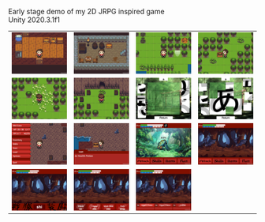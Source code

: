 Early stage demo of my 2D JRPG inspired game<br>
Unity 2020.3.1f1
<table>
      <tr>
        <td><img src = "Screenshots/gameplay (5).png"></img></td>
        <td><img src = "Screenshots/gameplay (6).png"></img></td>
        <td><img src = "Screenshots/gameplay (7).png"></img></td>
        <td><img src = "Screenshots/gameplay (8).png"></img></td>
      </tr>
      <td><img src = "Screenshots/gameplay (9).png"></img></td>
      <td><img src = "Screenshots/gameplay (10).png"></img></td>
      <td><img src = "Screenshots/gameplay (11).png"></img></td>
      <td><img src = "Screenshots/gameplay (12).png"></img></td>
    </tr>
    <td><img src = "Screenshots/gameplay (14).png"></img></td>
    <td><img src = "Screenshots/gameplay (13).png"></img></td>
    <td><img src = "Screenshots/gameplay (4).png"></img></td>
    <td><img src = "Screenshots/gameplay (15).png"></img></td>
     <tr>
      <td><img src = "Screenshots/gameplay (1).png"></img></td>
      <td><img src = "Screenshots/gameplay (2).png"></img></td>
      <td><img src = "Screenshots/gameplay (3).png"></img></td>
    <td></td>
    </tbale>
